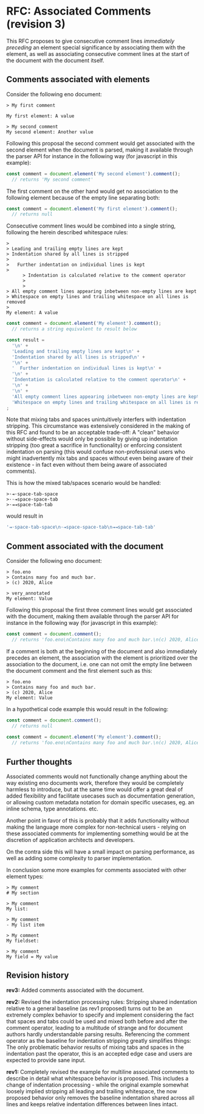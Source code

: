 # RFC: Associated Comments (revision 3)

This RFC proposes to give consecutive comment lines *immediately preceding* an
element special significance by associating them with the element, as well as
associating consecutive comment lines at the start of the document with the
document itself.

## Comments associated with elements

Consider the following eno document:

```eno
> My first comment

My first element: A value

> My second comment
My second element: Another value
```

Following this proposal the second comment would get associated with the second element when the document is parsed, making it available through the parser API for instance in the following way (for javascript in this example):

```js
const comment = document.element('My second element').comment();
  // returns 'My second comment'
```

The first comment on the other hand would get no association to the following element because of the empty line separating both:

```js
const comment = document.element('My first element').comment();
  // returns null
```

Consecutive comment lines would be combined into a single string, following the herein described whitespace rules:

```eno
>
> Leading and trailing empty lines are kept
> Indentation shared by all lines is stripped
>
>   Further indentation on individual lines is kept
>
      > Indentation is calculated relative to the comment operator
      >
      >
> All empty comment lines appearing inbetween non-empty lines are kept
> Whitespace on empty lines and trailing whitespace on all lines is removed
>
My element: A value
```

```js
const comment = document.element('My element').comment();
  // returns a string equivalent to result below

const result =
  '\n' +
  'Leading and trailing empty lines are kept\n' +
  'Indentation shared by all lines is stripped\n' +
  '\n' +
  '  Further indentation on individual lines is kept\n' +
  '\n' +
  'Indentation is calculated relative to the comment operator\n' +
  '\n' +
  '\n' +
  'All empty comment lines appearing inbetween non-empty lines are kept\n' +
  'Whitespace on empty lines and trailing whitespace on all lines is removed\n'
;
```

Note that mixing tabs and spaces unintuitively interfers with indentation stripping. This circumstance was extensively considered in the making of this RFC and found to be an acceptable trade-off: A "clean" behavior without side-effects would only be possible by giving up indentation stripping (too great a sacrifice in functionality) or enforcing consistent indentation on parsing (this would confuse non-professional users who might inadvertently mix tabs and spaces without even being aware of their existence - in fact even without them being aware of associated comments).

This is how the mixed tab/spaces scenario would be handled:

```eno
>·⇥·space-tab-space
>··⇥space-space-tab
>·⇥⇥space-tab-tab
```

would result in

```js
'⇥·space-tab-space\n·⇥space-space-tab\n⇥⇥space-tab-tab'
```

## Comment associated with the document

Consider the following eno document:

```eno
> foo.eno
> Contains many foo and much bar.
> (c) 2020, Alice

> very_annotated
My element: Value
```

Following this proposal the first three comment lines would get associated with
the document, making them available through the parser API for instance in the
following way (for javascript in this example):

```js
const comment = document.comment();
  // returns 'foo.eno\nContains many foo and much bar.\n(c) 2020, Alice'
```

If a comment is both at the beginning of the document and also immediately
precedes an element, the association with the element is prioritized over the
association to the document, i.e. one can not omit the empty line between the
document comment and the first element such as this:

```eno
> foo.eno
> Contains many foo and much bar.
> (c) 2020, Alice
My element: Value
```

In a hypothetical code example this would result in the following:

```js
const comment = document.comment();
  // returns null
  
const comment = document.element('My element').comment();
  // returns 'foo.eno\nContains many foo and much bar.\n(c) 2020, Alice'
```

## Further thoughts

Associated comments would not functionally change anything about the way existing eno documents work, therefore they would be completely harmless to introduce, but at the same time would offer a great deal of added flexibility and facilitate usecases such as documentation generation, or allowing custom metadata notation for domain specific usecases, eg. an inline schema, type annotations. etc.

Another point in favor of this is probably that it adds functionality without making the language more complex for non-technical users - relying on these associated comments for implementing something would be at the discretion of application architects and developers.

On the contra side this will have a small impact on parsing performance, as well as adding some complexity to parser implementation.

In conclusion some more examples for comments associated with other element types:

```eno
> My comment
# My section

> My comment
My list:

> My comment
- My list item

> My comment
My fieldset:

> My comment
My field = My value
```

## Revision history

**rev3:** Added comments associated with the document.

**rev2:** Revised the indentation processing rules: Stripping shared indentation relative to a general baseline (as rev1 proposed) turns out to be an extremely complex behavior to specify and implement considering the fact that spaces and tabs could be used and mixed both before and after the comment operator, leading to a multitude of strange and for document authors hardly understandable parsing results. Referencing the comment operator as the baseline for indentation stripping greatly simplifies things: The only problematic behavior results of mixing tabs and spaces in the indentation past the operator, this is an accepted edge case and users are expected to provide sane input.

**rev1:** Completely revised the example for multiline associated comments to describe in detail what whitespace behavior is proposed. This includes a change of indentation processing - while the original example somewhat loosely implied stripping all leading and trailing whitespace, the now proposed behavior only removes the baseline indentation shared across all lines and keeps relative indentation differences between lines intact.
